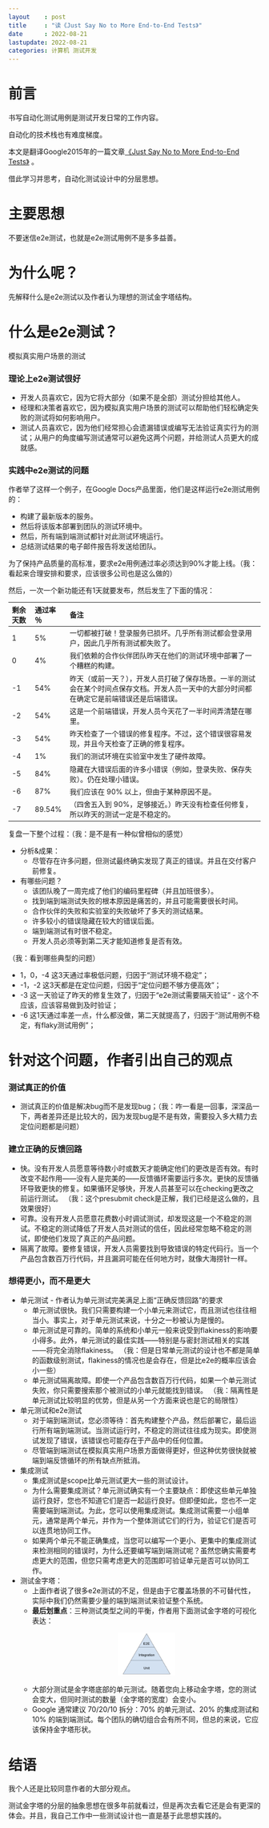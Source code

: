 ```yaml
---
layout    : post
title     : "读《Just Say No to More End-to-End Tests》"
date      : 2022-08-21
lastupdate: 2022-08-21
categories: 计算机 测试开发
---
```

# 前言
书写自动化测试用例是测试开发日常的工作内容。

自动化的技术栈也有难度梯度。

本文是翻译Google2015年的一篇文章[《Just Say No to More End-to-End Tests》](https://testing.googleblog.com/2015/04/just-say-no-to-more-end-to-end-tests.html) 。

借此学习并思考，自动化测试设计中的分层思想。


# 主要思想
不要迷信e2e测试，也就是e2e测试用例不是多多益善。


# 为什么呢？

先解释什么是e2e测试以及作者认为理想的测试金字塔结构。


# 什么是e2e测试？

模拟真实用户场景的测试

### 理论上e2e测试很好
- 开发人员喜欢它，因为它将大部分（如果不是全部）测试分担给其他人。
- 经理和决策者喜欢它，因为模拟真实用户场景的测试可以帮助他们轻松确定失败的测试将如何影响用户。
- 测试人员喜欢它，因为他们经常担心会遗漏错误或编写无法验证真实行为的测试；从用户的角度编写测试通常可以避免这两个问题，并给测试人员更大的成就感。

### 实践中e2e测试的问题
作者举了这样一个例子，在Google Docs产品里面，他们是这样运行e2e测试用例的：
- 构建了最新版本的服务。
- 然后将该版本部署到团队的测试环境中。
- 然后，所有端到端测试都针对此测试环境运行。
- 总结测试结果的电子邮件报告将发送给团队。

为了保持产品质量的高标准，要求e2e用例通过率必须达到90%才能上线。（我：看起来合理安排和要求，应该很多公司也是这么做的）

然后，一次一个新功能还有1天就要发布，然后发生了下面的情况：

| 剩余天数	| 通过率 ％	| 备注 |
| :------   | :--       | :-- |
|1  |5%	|一切都被打破！登录服务已损坏。几乎所有测试都会登录用户，因此几乎所有测试都失败了。  |
|0	|4% |我们依赖的合作伙伴团队昨天在他们的测试环境中部署了一个糟糕的构建。|
|-1	|54% |昨天（或前一天？），开发人员打破了保存场景。一半的测试会在某个时间点保存文档。开发人员一天中的大部分时间都在确定它是前端错误还是后端错误。|
|-2	|54%	|这是一个前端错误，开发人员今天花了一半时间弄清楚在哪里。|
|-3	|54%	|昨天检查了一个错误的修复程序。不过，这个错误很容易发现，并且今天检查了正确的修复程序。|
|-4	|1%	 |我们的测试环境在实验室中发生了硬件故障。|
|-5	|84% |隐藏在大错误后面的许多小错误（例如，登录失败、保存失败）。仍在处理小错误。|
|-6	|87%	|我们应该在 90% 以上，但由于某种原因不是。|
|-7	|89.54%	|（四舍五入到 90%，足够接近。）昨天没有检查任何修复，所以昨天的测试一定是不稳定的。|

复盘一下整个过程：（我：是不是有一种似曾相似的感觉）
- 分析&成果：
    - 尽管存在许多问题，但测试最终确实发现了真正的错误。并且在交付客户前修复。
- 有哪些问题？
    - 该团队晚了一周完成了他们的编码里程碑（并且加班很多）。
    - 找到端到端测试失败的根本原因是痛苦的，并且可能需要很长时间。
    - 合作伙伴的失败和实验室的失败破坏了多天的测试结果。
    - 许多较小的错误隐藏在较大的错误后面。
    - 端到端测试有时很不稳定。
    - 开发人员必须等到第二天才能知道修复是否有效。

（我：看到哪些典型的问题）
- 1，0，-4 这3天通过率极低问题，归因于“测试环境不稳定”；
- -1，-2 这3天都是在定位问题，归因于“定位问题不够方便高效”；
- -3 这一天验证了昨天的修复生效了，归因于“e2e测试需要隔天验证” - 这个不应该，应该容易做到及时验证；
- -6 这1天通过率差一点，什么都没做，第二天就提高了，归因于“测试用例不稳定，有flaky测试用例”；


# 针对这个问题，作者引出自己的观点

### 测试真正的价值
- 测试真正的价值是解决bug而不是发现bug；（我：咋一看是一回事，深深品一下，两者差异还是比较大的，因为发现bug是不是有效，需要投入多大精力去定位问题都是问题）

### 建立正确的反馈回路
- 快。没有开发人员愿意等待数小时或数天才能确定他们的更改是否有效。有时改变不起作用——没有人是完美的——反馈循环需要运行多次。更快的反馈循环导致更快的修复。如果循环足够快，开发人员甚至可以在checking更改之前运行测试。 （我：这个presubmit check是正解，我们已经是这么做的，且效果很好）
- 可靠。没有开发人员愿意花费数小时调试测试，却发现这是一个不稳定的测试。不稳定的测试降低了开发人员对测试的信任，因此经常忽略不稳定的测试，即使他们发现了真正的产品问题。
- 隔离了故障。要修复错误，开发人员需要找到导致错误的特定代码行。当一个产品包含数百万行代码，并且漏洞可能在任何地方时，就像大海捞针一样。

### 想得更小，而不是更大
- 单元测试 - 作者认为单元测试完美满足上面“正确反馈回路”的要求
    - 单元测试很快。我们只需要构建一个小单元来测试它，而且测试也往往相当小。事实上，对于单元测试来说，十分之一秒被认为是慢的。
    - 单元测试是可靠的。简单的系统和小单元一般来说受到flakiness的影响要小得多。此外，单元测试的最佳实践——特别是与密封测试相关的实践——将完全消除flakiness。 （我：但是日常单元测试的设计也不都是简单的函数级别测试，flakiness的情况也是会存在，但是比e2e的概率应该会小一些）
    - 单元测试隔离故障。即使一个产品包含数百万行代码，如果一个单元测试失败，你只需要搜索那个被测试的小单元就能找到错误。 （我：隔离性是单元测试比较明显的优势，但是从另一个方面来说也是它的局限性）
- 单元测试和e2e测试
    - 对于端到端测试，您必须等待：首先构建整个产品，然后部署它，最后运行所有端到端测试。当测试运行时，不稳定的测试往往成为现实。即使测试发现了错误，该错误也可能存在于产品中的任何位置。
    - 尽管端到端测试在模拟真实用户场景方面做得更好，但这种优势很快就被端到端反馈循环的所有缺点所抵消。
- 集成测试
    - 集成测试是scope比单元测试更大一些的测试设计。
    - 为什么需要集成测试？单元测试确实有一个主要缺点：即使这些单元单独运行良好，您也不知道它们是否一起运行良好。但即便如此，您也不一定需要端到端测试。为此，您可以使用集成测试。集成测试需要一小组单元，通常是两个单元，并作为一个整体测试它们的行为，验证它们是否可以连贯地协同工作。
    - 如果两个单元不能正确集成，当您可以编写一个更小、更集中的集成测试来检测相同的错误时，为什么还要编写端到端测试呢？虽然您确实需要考虑更大的范围，但您只需考虑更大的范围即可验证单元是否可以协同工作。
- 测试金字塔：
    - 上面作者说了很多e2e测试的不足，但是由于它覆盖场景的不可替代性，实际中我们仍然需要少量的端到端测试来验证整个系统。
    - **最后划重点**：三种测试类型之间的平衡，作者用下面测试金字塔的可视化表达：
      <p align="center"><img src="/assets/img/reading-notes-1-1.png" width="25%" height="25%"></p>
    - 大部分测试是金字塔底部的单元测试。随着您向上移动金字塔，您的测试会变大，但同时测试的数量（金字塔的宽度）会变小。
    - Google 通常建议 70/20/10 拆分：70% 的单元测试、20% 的集成测试和 10% 的端到端测试。每个团队的确切组合会有所不同，但总的来说，它应该保持金字塔形状。
    

# 结语

我个人还是比较同意作者的大部分观点。

测试金字塔的分层的抽象思想在很多年前就看过，但是再次去看它还是会有更深的体会。并且，我自己工作中一些测试设计也一直是基于此思想实践的。


